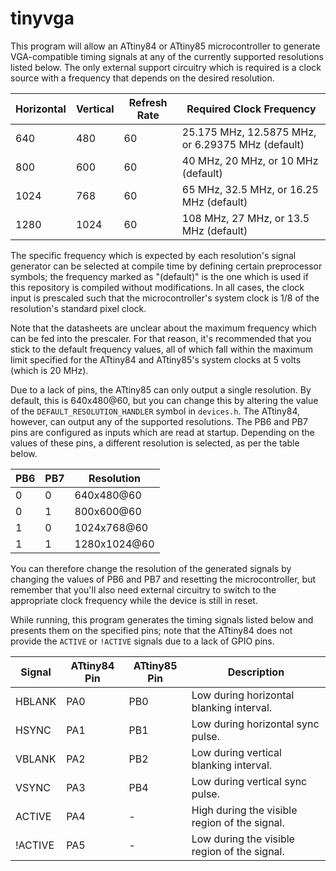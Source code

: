 # tinyvga
This program will allow an ATtiny84 or ATtiny85 microcontroller to generate VGA-compatible timing signals at any of the currently supported resolutions listed below.
The only external support circuitry which is required is a clock source with a frequency that depends on the desired resolution. 

| Horizontal | Vertical | Refresh Rate | Required Clock Frequency                          |
| ---------- | -------- | ------------ | ------------------------------------------------- |
| 640        | 480      | 60           | 25.175 MHz, 12.5875 MHz, or 6.29375 MHz (default) |
| 800        | 600      | 60           | 40 MHz, 20 MHz, or 10 MHz (default)               |
| 1024       | 768      | 60           | 65 MHz, 32.5 MHz, or 16.25 MHz (default)          |
| 1280       | 1024     | 60           | 108 MHz, 27 MHz, or 13.5 MHz (default)            |

The specific frequency which is expected by each resolution's signal generator can be selected at compile time by defining certain preprocessor symbols; the frequency marked 
as "(default)" is the one which is used if this repository is compiled without modifications. In all cases, the clock input is prescaled such that the microcontroller's
system clock is 1/8 of the resolution's standard pixel clock.

Note that the datasheets are unclear about the maximum frequency which can be fed into the prescaler. For that reason, it's recommended that you stick to the default frequency
values, all of which fall within the maximum limit specified for the ATtiny84 and ATtiny85's system clocks at 5 volts (which is 20 MHz).

Due to a lack of pins, the ATtiny85 can only output a single resolution. By default, this is 640x480@60, but you can change this by altering the value of 
the `DEFAULT_RESOLUTION_HANDLER` symbol in `devices.h`. The ATtiny84, however, can output any of the supported resolutions. The PB6 and PB7 pins are configured as
inputs which are read at startup. Depending on the values of these pins, a different resolution is selected, as per the table below.

| PB6 | PB7 | Resolution   |
| --- | --- | ------------ |
| 0   | 0   | 640x480@60   |
| 0   | 1   | 800x600@60   |
| 1   | 0   | 1024x768@60  |
| 1   | 1   | 1280x1024@60 |

You can therefore change the resolution of the generated signals by changing the values of PB6 and PB7 and resetting the microcontroller, but remember that you'll also need
external circuitry to switch to the appropriate clock frequency while the device is still in reset.

While running, this program generates the timing signals listed below and presents them on the specified pins; note that the ATtiny84 does not provide 
the `ACTIVE` or `!ACTIVE` signals due to a lack of GPIO pins.

| Signal  | ATtiny84 Pin | ATtiny85 Pin | Description                                   |
| ------- | ------------ | ------------ | --------------------------------------------- |
|  HBLANK | PA0          | PB0          | Low during horizontal blanking interval.      |
|  HSYNC  | PA1          | PB1          | Low during horizontal sync pulse.             |
|  VBLANK | PA2          | PB2          | Low during vertical blanking interval.        |
|  VSYNC  | PA3          | PB4          | Low during vertical sync pulse.               |
|  ACTIVE | PA4          | -            | High during the visible region of the signal. |
| !ACTIVE | PA5          | -            | Low during the visible region of the signal.  |
